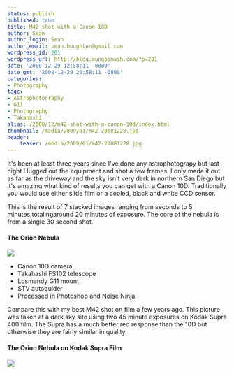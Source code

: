 ```yaml
---
status: publish
published: true
title: M42 shot with a Canon 10D
author: Sean
author_login: Sean
author_email: sean.houghton@gmail.com
wordpress_id: 201
wordpress_url: http://blog.mungosmash.com/?p=201
date: '2008-12-29 12:58:11 -0800'
date_gmt: '2008-12-29 20:58:11 -0800'
categories:
- Photography
tags:
- Astrophotography
- G11
- Photography
- Takahashi
alias: /2008/12/m42-shot-with-a-canon-10d/index.html
thumbnail: /media/2009/01/m42-20081228.jpg
header:
    teaser: /media/2009/01/m42-20081228.jpg
---
```

It's been at least three years since I've done any astrophotograpy but last night I lugged out the equipment and shot a few frames.  I only made it out as far as the driveway and the sky isn't very dark in northern San Diego but it's amazing what kind of results you can get with a Canon 10D. Traditionally you would use either slide film or a cooled, black and white CCD sensor.

This is the result of 7 stacked images ranging from seconds to 5 minutes,totalingaround 20 minutes of exposure. The core of the nebula is from a single 30 second shot.


#### The Orion Nebula

[![]({{site.url_root}}/media/2008/12/m42-20081228-01.jpg)]({{site.url_root}}/media/2008/12/m42-20081228-01.jpg)

- Canon 10D camera
- Takahashi FS102 telescope
- Losmandy G11 mount
- STV autoguider
- Processed in Photoshop and Noise Ninja.

Compare this with my best M42 shot on film a few years ago. This picture was taken at a dark sky site using two 45 minute exposures on Kodak Supra 400 film. The Supra has a much better red response than the 10D but otherwise they are fairly similar in quality.

#### The Orion Nebula on Kodak Supra Film

[![]({{site.url_root}}/media/2008/12/m42_03-300x198.jpg)]({{site.url_root}}/media/2008/12/m42_03.jpg)
